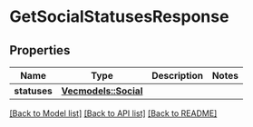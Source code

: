 # GetSocialStatusesResponse

## Properties

Name | Type | Description | Notes
------------ | ------------- | ------------- | -------------
**statuses** | [**Vec<models::Social>**](Social.md) |  | 

[[Back to Model list]](../README.md#documentation-for-models) [[Back to API list]](../README.md#documentation-for-api-endpoints) [[Back to README]](../README.md)


